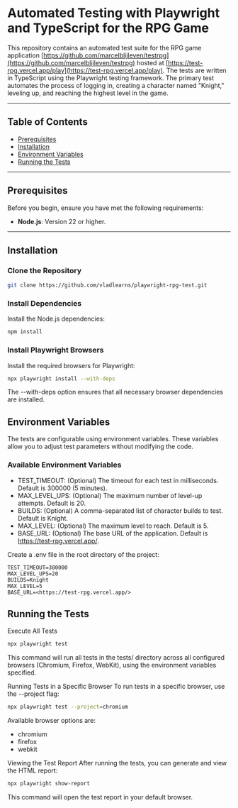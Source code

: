 
# Automated Testing with Playwright and TypeScript for the RPG Game

This repository contains an automated test suite for the RPG game application [https://github.com/marcelblijleven/testrpg](https://github.com/marcelblijleven/testrpg) hosted at [https://test-rpg.vercel.app/play](https://test-rpg.vercel.app/play). The tests are written in TypeScript using the Playwright testing framework. The primary test automates the process of logging in, creating a character named "Knight," leveling up, and reaching the highest level in the game.

---

## Table of Contents

- [Prerequisites](#prerequisites)
- [Installation](#installation)
- [Environment Variables](#environment-variables)
- [Running the Tests](#running-the-tests)

---

## Prerequisites

Before you begin, ensure you have met the following requirements:

- **Node.js**: Version 22 or higher.

---

## Installation

### Clone the Repository

```bash
git clone https://github.com/vladlearns/playwright-rpg-test.git
```

### Install Dependencies

Install the Node.js dependencies:

```bash
npm install
```

### Install Playwright Browsers

Install the required browsers for Playwright:

```bash
npx playwright install --with-deps
```

The --with-deps option ensures that all necessary browser dependencies are installed.

## Environment Variables
The tests are configurable using environment variables. These variables allow you to adjust test parameters without modifying the code.

### Available Environment Variables

* TEST_TIMEOUT: (Optional) The timeout for each test in milliseconds. Default is 300000 (5 minutes).
* MAX_LEVEL_UPS: (Optional) The maximum number of level-up attempts. Default is 20.
* BUILDS: (Optional) A comma-separated list of character builds to test. Default is Knight.
* MAX_LEVEL: (Optional) The maximum level to reach. Default is 5.
* BASE_URL: (Optional) The base URL of the application. Default is <https://test-rpg.vercel.app/>.

Create a .env file in the root directory of the project:

```env
TEST_TIMEOUT=300000
MAX_LEVEL_UPS=20
BUILDS=Knight
MAX_LEVEL=5
BASE_URL=<https://test-rpg.vercel.app/>
```

## Running the Tests

Execute All Tests

```bash
npx playwright test
```

This command will run all tests in the tests/ directory across all configured browsers (Chromium, Firefox, WebKit), using the environment variables specified.

Running Tests in a Specific Browser
To run tests in a specific browser, use the --project flag:

```bash
npx playwright test --project=chromium
```

Available browser options are:

* chromium
* firefox
* webkit

Viewing the Test Report
After running the tests, you can generate and view the HTML report:

```bash
npx playwright show-report
```

This command will open the test report in your default browser.
